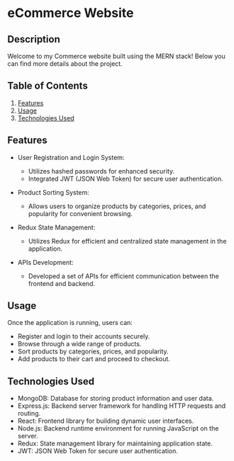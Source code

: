 # eCommerce Website

## Description

Welcome to my Commerce website built using the MERN stack! Below you can find more details about the project.

## Table of Contents

1. [Features](#features)
2. [Usage](#usage)
3. [Technologies Used](#technologies-used)

## Features

- User Registration and Login System:
  - Utilizes hashed passwords for enhanced security.
  - Integrated JWT (JSON Web Token) for secure user authentication.

- Product Sorting System:
  - Allows users to organize products by categories, prices, and popularity for convenient browsing.

- Redux State Management:
  - Utilizes Redux for efficient and centralized state management in the application.

- APIs Development:
  - Developed a set of APIs for efficient communication between the frontend and backend.

## Usage

Once the application is running, users can:

- Register and login to their accounts securely.
- Browse through a wide range of products.
- Sort products by categories, prices, and popularity.
- Add products to their cart and proceed to checkout.

## Technologies Used

- MongoDB: Database for storing product information and user data.
- Express.js: Backend server framework for handling HTTP requests and routing.
- React: Frontend library for building dynamic user interfaces.
- Node.js: Backend runtime environment for running JavaScript on the server.
- Redux: State management library for maintaining application state.
- JWT: JSON Web Token for secure user authentication.
